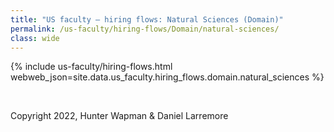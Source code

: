 ```yaml
---
title: "US faculty — hiring flows: Natural Sciences (Domain)"
permalink: /us-faculty/hiring-flows/Domain/natural-sciences/
class: wide
---
```


{% include us-faculty/hiring-flows.html webweb_json=site.data.us_faculty.hiring_flows.domain.natural_sciences %}

<br>

Copyright 2022, Hunter Wapman & Daniel Larremore